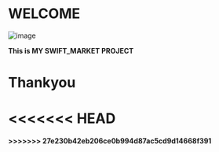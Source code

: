 # WELCOME

![image](https://swiftmarketsolutions.com/wp-content/uploads/2023/08/New-York-Logo-new-colours-1B262C-2-.png)

__This is MY SWIFT_MARKET PROJECT__

# Thankyou
<<<<<<< HEAD
=======

<h4 style='red' h4> 
>>>>>>> 27e230b42eb206ce0b994d87ac5cd9d14668f391

